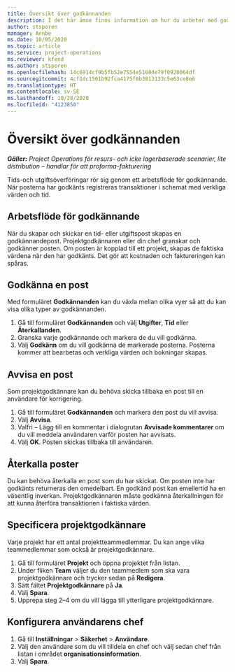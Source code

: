 ```yaml
---
title: Översikt över godkännanden
description: I det här ämne finns information om hur du arbetar med godkännanden i Project Operations.
author: stsporen
manager: Annbe
ms.date: 10/05/2020
ms.topic: article
ms.service: project-operations
ms.reviewer: kfend
ms.author: stsporen
ms.openlocfilehash: 14c6914cf9b5fb52e7554e51604e79f0920064df
ms.sourcegitcommit: 4cf1dc1561b92fca4175f0b3813133c5e63ce8e6
ms.translationtype: HT
ms.contentlocale: sv-SE
ms.lasthandoff: 10/28/2020
ms.locfileid: "4123850"
---
```

# <a name="approvals-overview"></a>Översikt över godkännanden

_**Gäller:** Project Operations för resurs- och icke lagerbaserade scenarier, lite distribution – handlar för att proforma-fakturering_

Tids-och utgiftsöverföringar rör sig genom ett arbetsflöde för godkännande. När posterna har godkänts registreras transaktioner i schemat med verkliga värden och tid.

## <a name="approvals-workflow"></a>Arbetsflöde för godkännande
När du skapar och skickar en tid- eller utgiftspost skapas en godkännandepost. Projektgodkännaren eller din chef granskar och godkänner posten. Om posten är kopplad till ett projekt, skapas de faktiska värdena när den har godkänts. Det gör att kostnaden och faktureringen kan spåras. 

## <a name="approve-an-entry"></a>Godkänna en post
Med formuläret **Godkännanden** kan du växla mellan olika vyer så att du kan visa olika typer av godkännanden.
  
1. Gå till formuläret **Godkännanden** och välj **Utgifter**, **Tid** eller **Återkallanden**.
2. Granska varje godkännande och markera de du vill godkänna.
3. Välj **Godkänn** om du vill godkänna de markerade posterna.
Posterna kommer att bearbetas och verkliga värden och bokningar skapas.

## <a name="reject-an-entry"></a>Avvisa en post
Som projektgodkännare kan du behöva skicka tillbaka en post till en användare för korrigering.
  
1. Gå till formuläret **Godkännanden** och markera den post du vill avvisa. 
2. Välj **Avvisa**.
3. Valfri – Lägg till en kommentar i dialogrutan **Avvisade kommentarer** om du vill meddela användaren varför posten har avvisats.
4. Välj **OK**. Posten skickas tillbaka till användaren.
  
## <a name="recall-entries"></a>Återkalla poster
Du kan behöva återkalla en post som du har skickat. Om posten inte har godkänts returneras den omedelbart. En godkänd post kan emellertid ha en väsentlig inverkan. Projektgodkännaren måste godkänna återkallningen för att kunna återföra transaktionen i faktiska värden.

## <a name="specify-project-approvers"></a>Specificera projektgodkännare
Varje projekt har ett antal projektteammedlemmar. Du kan ange vilka teammedlemmar som också är projektgodkännare.

1. Gå till formuläret **Projekt** och öppna projektet från listan.
2. Under fliken **Team** väljer du den teammedlem som ska vara projektgodkännare och trycker sedan på **Redigera**.
3. Sätt fältet **Projektgodkännare** på **Ja**.
4. Välj **Spara**.
5. Upprepa steg 2–4 om du vill lägga till ytterligare projektgodkännare.

## <a name="configure-the-users-manager"></a>Konfigurera användarens chef

1. Gå till **Inställningar** > **Säkerhet** > **Användare**.
2. Välj den användare som du vill tilldela en chef och välj sedan chef från listan i området **organisationsinformation**. 
3. Välj **Spara**.


